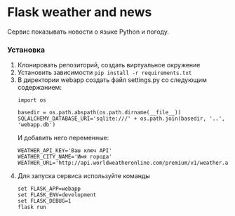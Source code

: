 # Flask weather and news

Сервис показывать новости о языке Python и погоду.

### Установка

1. Клонировать репозиторий, создать виртуальное окружение
2. Установить зависимости `pip install -r requirements.txt`
3. В директории webapp cоздать файл settings.py со следующим содержанием:
    ```
    import os

    basedir = os.path.abspath(os.path.dirname(__file__))
    SQLALCHEMY_DATABASE_URI='sqlite:///' + os.path.join(basedir, '..', 'webapp.db')
    ```
    И добавить него переменные:
    ```
    WEATHER_API_KEY='Ваш ключ API'
    WEATHER_CITY_NAME='Имя города'
    WEATHER_URL='http://api.worldweatheronline.com/premium/v1/weather.ashx'
    ```
4. Для запуска сервиса используйте команды 
    ```
    set FLASK_APP=webapp 
    set FLASK_ENV=development 
    set FLASK_DEBUG=1 
    flask run
    ```